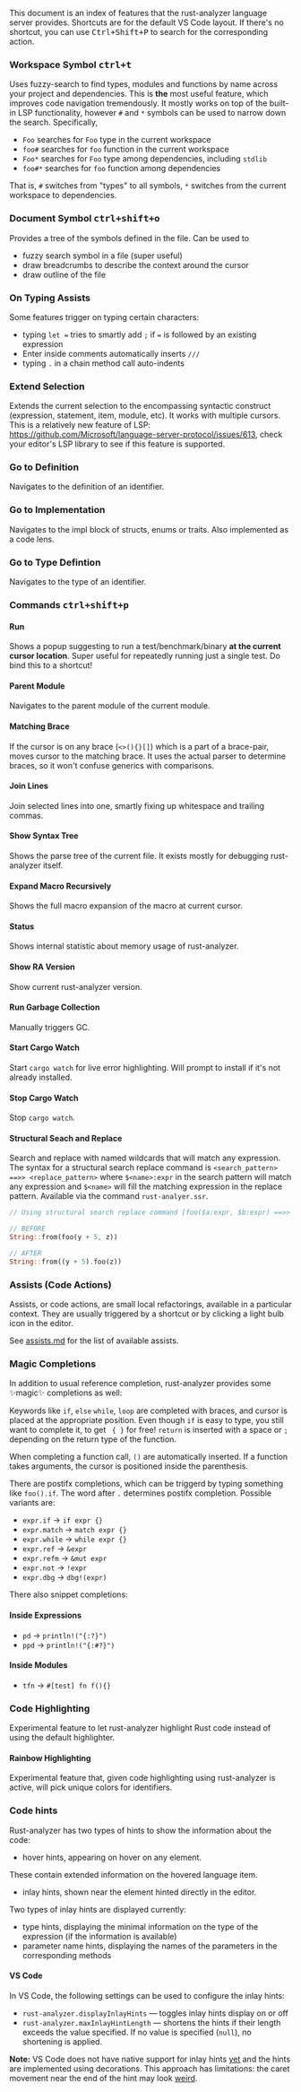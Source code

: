 This document is an index of features that the rust-analyzer language server
provides. Shortcuts are for the default VS Code layout. If there's no shortcut,
you can use <kbd>Ctrl+Shift+P</kbd> to search for the corresponding action.

### Workspace Symbol <kbd>ctrl+t</kbd>

Uses fuzzy-search to find types, modules and functions by name across your
project and dependencies. This is **the** most useful feature, which improves code
navigation tremendously. It mostly works on top of the built-in LSP
functionality, however `#` and `*` symbols can be used to narrow down the
search. Specifically,

- `Foo` searches for `Foo` type in the current workspace
- `foo#` searches for `foo` function in the current workspace
- `Foo*` searches for `Foo` type among dependencies, including `stdlib`
- `foo#*` searches for `foo` function among dependencies

That is, `#` switches from "types" to all symbols, `*` switches from the current
workspace to dependencies.

### Document Symbol <kbd>ctrl+shift+o</kbd>

Provides a tree of the symbols defined in the file. Can be used to

* fuzzy search symbol in a file (super useful)
* draw breadcrumbs to describe the context around the cursor
* draw outline of the file

### On Typing Assists

Some features trigger on typing certain characters:

- typing `let =` tries to smartly add `;` if `=` is followed by an existing expression
- Enter inside comments automatically inserts `///`
- typing `.` in a chain method call auto-indents

### Extend Selection

Extends the current selection to the encompassing syntactic construct
(expression, statement, item, module, etc). It works with multiple cursors. This
is a relatively new feature of LSP:
https://github.com/Microsoft/language-server-protocol/issues/613, check your
editor's LSP library to see if this feature is supported.

### Go to Definition

Navigates to the definition of an identifier.

### Go to Implementation

Navigates to the impl block of structs, enums or traits. Also implemented as a code lens.

### Go to Type Defintion

Navigates to the type of an identifier.

### Commands <kbd>ctrl+shift+p</kbd>

#### Run

Shows a popup suggesting to run a test/benchmark/binary **at the current cursor
location**. Super useful for repeatedly running just a single test. Do bind this
to a shortcut!

#### Parent Module

Navigates to the parent module of the current module.

#### Matching Brace

If the cursor is on any brace (`<>(){}[]`) which is a part of a brace-pair,
moves cursor to the matching brace. It uses the actual parser to determine
braces, so it won't confuse generics with comparisons.

#### Join Lines

Join selected lines into one, smartly fixing up whitespace and trailing commas.

#### Show Syntax Tree

Shows the parse tree of the current file. It exists mostly for debugging
rust-analyzer itself.

#### Expand Macro Recursively

Shows the full macro expansion of the macro at current cursor.

#### Status

Shows internal statistic about memory usage of rust-analyzer.

#### Show RA Version

Show current rust-analyzer version.

#### Run Garbage Collection

Manually triggers GC.

#### Start Cargo Watch

Start `cargo watch` for live error highlighting. Will prompt to install if it's not already installed.

#### Stop Cargo Watch

Stop `cargo watch`.

#### Structural Seach and Replace 

Search and replace with named wildcards that will match any expression. 
The syntax for a structural search replace command is `<search_pattern> ==>> <replace_pattern>` where `$<name>:expr` in the search pattern will match any expression and `$<name>` will fill the matching expression in the replace pattern. Available via the command `rust-analyer.ssr`.

```rust
// Using structural search replace command [foo($a:expr, $b:expr) ==>> ($a).foo($b)]

// BEFORE
String::from(foo(y + 5, z))

// AFTER
String::from((y + 5).foo(z))
```

### Assists (Code Actions)

Assists, or code actions, are small local refactorings, available in a particular context.
They are usually triggered by a shortcut or by clicking a light bulb icon in the editor.

See [assists.md](./assists.md) for the list of available assists.

### Magic Completions

In addition to usual reference completion, rust-analyzer provides some ✨magic✨
completions as well:

Keywords like `if`, `else` `while`, `loop` are completed with braces, and cursor
is placed at the appropriate position. Even though `if` is easy to type, you
still want to complete it, to get ` { }` for free! `return` is inserted with a
space or `;` depending on the return type of the function.

When completing a function call, `()` are automatically inserted. If a function
takes arguments, the cursor is positioned inside the parenthesis.

There are postifx completions, which can be triggerd by typing something like
`foo().if`. The word after `.` determines postifx completion. Possible variants are:

- `expr.if` -> `if expr {}`
- `expr.match` -> `match expr {}`
- `expr.while` -> `while expr {}`
- `expr.ref` -> `&expr`
- `expr.refm` -> `&mut expr`
- `expr.not` -> `!expr`
- `expr.dbg` -> `dbg!(expr)`

There also snippet completions:

#### Inside Expressions

- `pd` -> `println!("{:?}")`
- `ppd` -> `println!("{:#?}")`

#### Inside Modules

- `tfn` -> `#[test] fn f(){}`

### Code Highlighting

Experimental feature to let rust-analyzer highlight Rust code instead of using the
default highlighter.

#### Rainbow Highlighting

Experimental feature that, given code highlighting using rust-analyzer is
active, will pick unique colors for identifiers.

### Code hints

Rust-analyzer has two types of hints to show the information about the code:

* hover hints, appearing on hover on any element.

These contain extended information on the hovered language item.

* inlay hints, shown near the element hinted directly in the editor.

Two types of inlay hints are displayed currently:

* type hints, displaying the minimal information on the type of the expression (if the information is available)
* parameter name hints, displaying the names of the parameters in the corresponding methods

#### VS Code

In VS Code, the following settings can be used to configure the inlay hints:

* `rust-analyzer.displayInlayHints` — toggles inlay hints display on or off
* `rust-analyzer.maxInlayHintLength` — shortens the hints if their length exceeds the value specified. If no value is specified (`null`), no shortening is applied.

**Note:** VS Code does not have native support for inlay hints [yet](https://github.com/microsoft/vscode/issues/16221) and the hints are implemented using decorations.
This approach has limitations: the caret movement near the end of the hint may look [weird](https://github.com/rust-analyzer/rust-analyzer/issues/1623).
